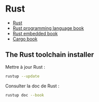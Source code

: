 # Rust

- [Rust](https://www.rust-lang.org/)
- [Rust programming language book](https://doc.rust-lang.org/book/title-page.html)
- [Rust embedded book](https://docs.rust-embedded.org/book/intro/index.html)
- [Cargo book](https://doc.rust-lang.org/cargo/index.html)

## The Rust toolchain installer

Mettre à jour Rust :

```bash
rustup --update
```

Consulter la doc de Rust :

```bash
rustup doc --book
```

